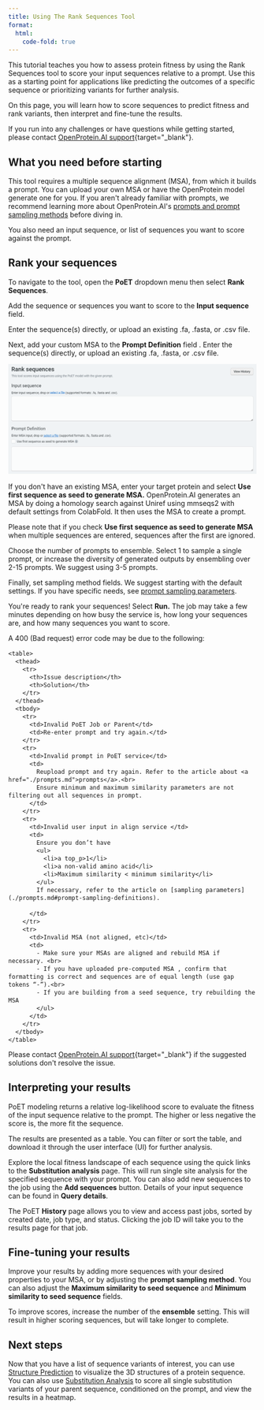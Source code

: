 ```yaml
---
title: Using The Rank Sequences Tool
format:
  html:
    code-fold: true
---
```


This tutorial teaches you how to assess protein fitness by using the Rank Sequences tool to score your input sequences relative to a prompt. Use this as a starting point for applications like predicting the outcomes of a specific sequence or prioritizing variants for further analysis.

On this page, you will learn how to score sequences to predict fitness and rank variants, then interpret and fine-tune the results.

If you run into any challenges or have questions while getting started, please contact [OpenProtein.AI support](https://www.openprotein.ai/contact){target="_blank"}.

## What you need before starting

This tool requires a multiple sequence alignment (MSA), from which it builds a prompt. You can upload your own MSA or have the OpenProtein model generate one for you. If you aren't already familiar with prompts, we recommend learning more about OpenProtein.AI's [prompts and prompt sampling methods](./prompts.md) before diving in.

You also need an input sequence, or list of sequences you want to score against the prompt.

## Rank your sequences

To navigate to the tool, open the **PoET** dropdown menu then select **Rank Sequences**.

Add the sequence or sequences you want to score to the **Input sequence** field.

Enter the sequence(s) directly, or upload an existing .fa, .fasta, or .csv file.

Next, add your custom MSA to the **Prompt Definition** field . Enter the sequence(s) directly, or upload an existing .fa, .fasta, or .csv file.

![](./img/rank-sequences.png)

If you don't have an existing MSA, enter your target protein and select **Use first sequence as seed to generate MSA.** OpenProtein.AI generates an MSA by doing a homology search against Uniref using mmseqs2 with default settings from ColabFold. It then uses the MSA to create a prompt.

Please note that if you check **Use first sequence as seed to generate MSA** when multiple sequences are entered, sequences after the first are ignored.

Choose the number of prompts to ensemble. Select 1 to sample a single prompt, or increase the diversity of generated outputs by ensembling over 2-15 prompts. We suggest using 3-5 prompts.

Finally, set sampling method fields. We suggest starting with the default settings. If you have specific needs, see [prompt sampling parameters](./prompts.md).

You're ready to rank your sequences! Select **Run.** The job may take a few minutes depending on how busy the service is, how long your sequences are, and how many sequences you want to score.

A 400 (Bad request) error code may be due to the following:

```{=html}
<table>
  <thead>
    <tr>
      <th>Issue description</th>
      <th>Solution</th>
    </tr>
  </thead>
  <tbody>
    <tr>
      <td>Invalid PoET Job or Parent</td>
      <td>Re-enter prompt and try again.</td>
    </tr>
    <tr>
      <td>Invalid prompt in PoET service</td>
      <td>
        Reupload prompt and try again. Refer to the article about <a href="./prompts.md">prompts</a>.<br>
        Ensure minimum and maximum similarity parameters are not filtering out all sequences in prompt.
      </td>
    </tr>
    <tr>
      <td>Invalid user input in align service </td>
      <td>
        Ensure you don’t have
        <ul>
          <li>a top_p>1</li>
          <li>a non-valid amino acid</li>
          <li>Maximum similarity < minimum similarity</li>
        </ul>
        If necessary, refer to the article on [sampling parameters](./prompts.md#prompt-sampling-definitions).

      </td>
    </tr>
    <tr>
      <td>Invalid MSA (not aligned, etc)</td>
      <td>
        - Make sure your MSAs are aligned and rebuild MSA if necessary. <br>
        - If you have uploaded pre-computed MSA , confirm that formatting is correct and sequences are of equal length (use gap tokens “-”).<br>
        - If you are building from a seed sequence, try rebuilding the MSA
        </ul>
      </td>
    </tr>
  </tbody>
</table>
```

Please contact [OpenProtein.AI support](https://www.openprotein.ai/contact){target="_blank"} if the suggested solutions don't resolve the issue.

## Interpreting your results

PoET modeling returns a relative log-likelihood score to evaluate the fitness of the input sequence relative to the prompt. The higher or less negative the score is, the more fit the sequence.

The results are presented as a table. You can filter or sort the table, and download it through the user interface (UI) for further analysis.

Explore the local fitness landscape of each sequence using the quick links to the **Substitution analysis** page. This will run single site analysis for the specified sequence with your prompt. You can also add new sequences to the job using the **Add sequences** button. Details of your input sequence can be found in **Query details**.

The PoET **History** page allows you to view and access past jobs, sorted by created date, job type, and status. Clicking the job ID will take you to the results page for that job.

## Fine-tuning your results

Improve your results by adding more sequences with your desired properties to your MSA, or by adjusting the **prompt sampling method**. You can also adjust the **Maximum similarity to seed sequence** and **Minimum similarity to seed sequence** fields.

To improve scores, increase the number of the **ensemble** setting. This will result in higher scoring sequences, but will take longer to complete.

## Next steps

Now that you have a list of sequence variants of interest, you can use [Structure Prediction](../structure-prediction/using-structure-prediction.md) to visualize the 3D structures of a protein sequence. You can also use [Substitution Analysis](./substitution-analysis.md) to score all single substitution variants of your parent sequence, conditioned on the prompt, and view the results in a heatmap.